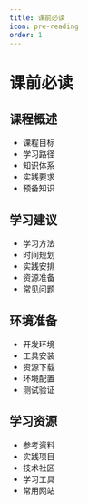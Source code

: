 ```yaml
---
title: 课前必读
icon: pre-reading
order: 1
---
```


# 课前必读

## 课程概述
- 课程目标
- 学习路径
- 知识体系
- 实践要求
- 预备知识

## 学习建议
- 学习方法
- 时间规划
- 实践安排
- 资源准备
- 常见问题

## 环境准备
- 开发环境
- 工具安装
- 资源下载
- 环境配置
- 测试验证

## 学习资源
- 参考资料
- 实践项目
- 技术社区
- 学习工具
- 常用网站
